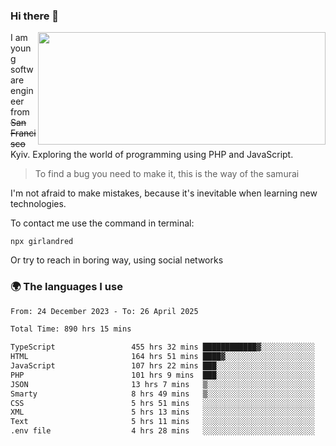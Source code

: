 ### Hi there 👋  

<img align='right' src="https://github-readme-stats.vercel.app/api?username=girlandred&count_private=true&show_icons=true&include_all_commits=true&hide_rank=true&hide_title=true&theme=buefy&card_width=300" width=460 height=180>


I am young software engineer from ~~San Francisco~~ Kyiv. Exploring the world of programming using PHP and JavaScript.


> To find a bug you need to make it, this is the way of the samurai



I'm not afraid to make mistakes, because it's inevitable when learning new technologies.

To contact me use the command in terminal:

```
npx girlandred
```

Or try to reach in boring way, using social networks


### 🌍 The languages I use

<!--START_SECTION:waka-->

```txt
From: 24 December 2023 - To: 26 April 2025

Total Time: 890 hrs 15 mins

TypeScript                 455 hrs 32 mins ████████████▓░░░░░░░░░░░░   51.16 %
HTML                       164 hrs 51 mins ████▓░░░░░░░░░░░░░░░░░░░░   18.51 %
JavaScript                 107 hrs 22 mins ███░░░░░░░░░░░░░░░░░░░░░░   12.06 %
PHP                        101 hrs 9 mins  ███░░░░░░░░░░░░░░░░░░░░░░   11.36 %
JSON                       13 hrs 7 mins   ▒░░░░░░░░░░░░░░░░░░░░░░░░   01.47 %
Smarty                     8 hrs 49 mins   ▒░░░░░░░░░░░░░░░░░░░░░░░░   00.99 %
CSS                        5 hrs 51 mins   ░░░░░░░░░░░░░░░░░░░░░░░░░   00.66 %
XML                        5 hrs 13 mins   ░░░░░░░░░░░░░░░░░░░░░░░░░   00.59 %
Text                       5 hrs 11 mins   ░░░░░░░░░░░░░░░░░░░░░░░░░   00.58 %
.env file                  4 hrs 28 mins   ░░░░░░░░░░░░░░░░░░░░░░░░░   00.50 %
```

<!--END_SECTION:waka-->
